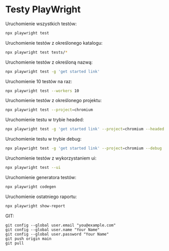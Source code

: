 # Testy PlayWright

Uruchomienie wszystkich testów:

```bash
npx playwright test
```

Uruchomienie testów z określonego katalogu:

```bash
npx playwright test tests/*
```

Uruchomienie testów z określoną nazwą:

```bash
npx playwright test -g 'get started link'
```

Uruchomienie 10 testów na raz:

```bash
npx playwright test --workers 10
```

Uruchomienie testów z określonego projektu:

```bash
npx playwright test --project=chromium
```

Uruchomienie testu w trybie headed:
```bash
npx playwright test -g 'get started link' --project=chromium --headed
```

Uruchomienie testu w trybie debug:
```bash
npx playwright test -g 'get started link' --project=chromium --debug
```

Uruchomienie testów z wykorzystaniem ui:

```bash
npx playwright test --ui
```

Uruchomienie generatora testów:

```bash
npx playwright codegen
```

Uruchomienie ostatniego raportu:

```bash
npx playwright show-report
```

GIT:

```
git config --global user.email "you@example.com"
git config --global user.name "Your Name"
git config --global user.password "Your Name"
git push origin main
git pull
```
